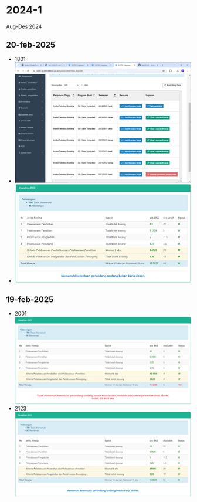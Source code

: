# 2024-1
Aug-Des 2024


## 20-feb-2025
+ 1801
+ ![](bkd_daftar_20250220_1801.png)
+ ![](bkd_simpan_permanen_20250220_1801.png)

## 19-feb-2025
+ 2001
![](bkd_20250219_2005.png)
+ 2123
![](bkd_20250219_2123.png)
